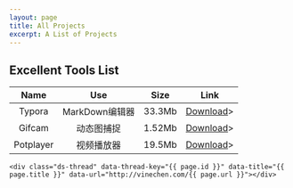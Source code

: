 ```yaml
---
layout: page
title: All Projects
excerpt: A List of Projects
---
```


## **Excellent Tools List**

|   Name    |     Use     |  Size  |                   Link                   |
| :-------: | :---------: | :----: | :--------------------------------------: |
|  Typora   | MarkDown编辑器 | 33.3Mb | [Download](http://img.vinechen.com/typora-setup.exe)> |
|  Gifcam   |    动态图捕捉    | 1.52Mb | [Download](http://img.vinechen.com/GifCam.exe)> |
| Potplayer |    视频播放器    | 19.5Mb | [Download](http://potplayer.daum.net/?lang=zh_CN)> |



 <!-- 多说评论框 start -->
	<div class="ds-thread" data-thread-key="{{ page.id }}" data-title="{{ page.title }}" data-url="http://vinechen.com/{{ page.url }}"></div>
<!-- 多说评论框 end -->
<!-- 多说公共JS代码 start (一个网页只需插入一次) -->
<script type="text/javascript">
var duoshuoQuery = {short_name:"chen-wen"};
	(function() {
		var ds = document.createElement('script');
		ds.type = 'text/javascript';ds.async = true;
		ds.src = (document.location.protocol == 'https:' ? 'https:' : 'http:') + '//static.duoshuo.com/embed.js';
		ds.charset = 'UTF-8';
		(document.getElementsByTagName('head')[0] 
		 || document.getElementsByTagName('body')[0]).appendChild(ds);
	})();
	</script>
<!-- 多说公共JS代码 end -->

